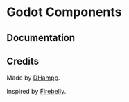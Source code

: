 # Godot Components
## Documentation
## Credits
Made by [DHampp](https://github.com/DHampp).  

Inspired by [Firebelly](https://www.youtube.com/@FirebelleyGames).  
